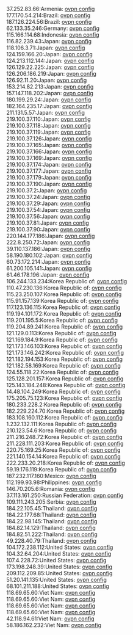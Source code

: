 37.252.83.66:Armenia: [ovpn config](vpn/37_252_83_66.ovpn)  
177.170.54.214:Brazil: [ovpn config](vpn/177_170_54_214.ovpn)  
187.126.224.56:Brazil: [ovpn config](vpn/187_126_224_56.ovpn)  
62.133.35.246:Germany: [ovpn config](vpn/62_133_35_246.ovpn)  
115.166.114.68:Indonesia: [ovpn config](vpn/115_166_114_68.ovpn)  
116.82.239.43:Japan: [ovpn config](vpn/116_82_239_43.ovpn)  
118.106.3.71:Japan: [ovpn config](vpn/118_106_3_71.ovpn)  
124.159.166.20:Japan: [ovpn config](vpn/124_159_166_20.ovpn)  
124.213.112.144:Japan: [ovpn config](vpn/124_213_112_144.ovpn)  
126.129.22.225:Japan: [ovpn config](vpn/126_129_22_225.ovpn)  
126.206.186.219:Japan: [ovpn config](vpn/126_206_186_219.ovpn)  
126.92.11.20:Japan: [ovpn config](vpn/126_92_11_20.ovpn)  
153.214.82.213:Japan: [ovpn config](vpn/153_214_82_213.ovpn)  
157.147.118.202:Japan: [ovpn config](vpn/157_147_118_202.ovpn)  
180.199.29.24:Japan: [ovpn config](vpn/180_199_29_24.ovpn)  
182.164.235.17:Japan: [ovpn config](vpn/182_164_235_17.ovpn)  
211.131.5.57:Japan: [ovpn config](vpn/211_131_5_57.ovpn)  
219.100.37.110:Japan: [ovpn config](vpn/219_100_37_110.ovpn)  
219.100.37.118:Japan: [ovpn config](vpn/219_100_37_118.ovpn)  
219.100.37.119:Japan: [ovpn config](vpn/219_100_37_119.ovpn)  
219.100.37.126:Japan: [ovpn config](vpn/219_100_37_126.ovpn)  
219.100.37.165:Japan: [ovpn config](vpn/219_100_37_165.ovpn)  
219.100.37.166:Japan: [ovpn config](vpn/219_100_37_166.ovpn)  
219.100.37.169:Japan: [ovpn config](vpn/219_100_37_169.ovpn)  
219.100.37.174:Japan: [ovpn config](vpn/219_100_37_174.ovpn)  
219.100.37.177:Japan: [ovpn config](vpn/219_100_37_177.ovpn)  
219.100.37.179:Japan: [ovpn config](vpn/219_100_37_179.ovpn)  
219.100.37.190:Japan: [ovpn config](vpn/219_100_37_190.ovpn)  
219.100.37.2:Japan: [ovpn config](vpn/219_100_37_2.ovpn)  
219.100.37.24:Japan: [ovpn config](vpn/219_100_37_24.ovpn)  
219.100.37.29:Japan: [ovpn config](vpn/219_100_37_29.ovpn)  
219.100.37.54:Japan: [ovpn config](vpn/219_100_37_54.ovpn)  
219.100.37.56:Japan: [ovpn config](vpn/219_100_37_56.ovpn)  
219.100.37.81:Japan: [ovpn config](vpn/219_100_37_81.ovpn)  
219.100.37.90:Japan: [ovpn config](vpn/219_100_37_90.ovpn)  
220.144.177.186:Japan: [ovpn config](vpn/220_144_177_186.ovpn)  
222.8.250.72:Japan: [ovpn config](vpn/222_8_250_72.ovpn)  
39.110.137.186:Japan: [ovpn config](vpn/39_110_137_186.ovpn)  
58.190.180.102:Japan: [ovpn config](vpn/58_190_180_102.ovpn)  
60.73.172.214:Japan: [ovpn config](vpn/60_73_172_214.ovpn)  
61.200.105.141:Japan: [ovpn config](vpn/61_200_105_141.ovpn)  
61.46.178.196:Japan: [ovpn config](vpn/61_46_178_196.ovpn)  
106.244.133.234:Korea Republic of: [ovpn config](vpn/106_244_133_234.ovpn)  
110.47.230.136:Korea Republic of: [ovpn config](vpn/110_47_230_136.ovpn)  
115.23.250.107:Korea Republic of: [ovpn config](vpn/115_23_250_107.ovpn)  
115.91.157.139:Korea Republic of: [ovpn config](vpn/115_91_157_139.ovpn)  
117.123.136.115:Korea Republic of: [ovpn config](vpn/117_123_136_115.ovpn)  
119.194.101.172:Korea Republic of: [ovpn config](vpn/119_194_101_172.ovpn)  
119.201.195.5:Korea Republic of: [ovpn config](vpn/119_201_195_5.ovpn)  
119.204.89.241:Korea Republic of: [ovpn config](vpn/119_204_89_241.ovpn)  
121.129.0.113:Korea Republic of: [ovpn config](vpn/121_129_0_113.ovpn)  
121.169.184.9:Korea Republic of: [ovpn config](vpn/121_169_184_9.ovpn)  
121.173.146.103:Korea Republic of: [ovpn config](vpn/121_173_146_103.ovpn)  
121.173.146.242:Korea Republic of: [ovpn config](vpn/121_173_146_242.ovpn)  
121.182.194.153:Korea Republic of: [ovpn config](vpn/121_182_194_153.ovpn)  
121.182.58.169:Korea Republic of: [ovpn config](vpn/121_182_58_169.ovpn)  
124.55.118.22:Korea Republic of: [ovpn config](vpn/124_55_118_22.ovpn)  
125.128.201.157:Korea Republic of: [ovpn config](vpn/125_128_201_157.ovpn)  
125.143.184.248:Korea Republic of: [ovpn config](vpn/125_143_184_248.ovpn)  
14.48.104.249:Korea Republic of: [ovpn config](vpn/14_48_104_249.ovpn)  
175.205.75.123:Korea Republic of: [ovpn config](vpn/175_205_75_123.ovpn)  
180.233.228.2:Korea Republic of: [ovpn config](vpn/180_233_228_2.ovpn)  
182.229.224.70:Korea Republic of: [ovpn config](vpn/182_229_224_70.ovpn)  
183.108.160.112:Korea Republic of: [ovpn config](vpn/183_108_160_112.ovpn)  
1.232.132.111:Korea Republic of: [ovpn config](vpn/1_232_132_111.ovpn)  
210.123.54.6:Korea Republic of: [ovpn config](vpn/210_123_54_6.ovpn)  
211.216.248.72:Korea Republic of: [ovpn config](vpn/211_216_248_72.ovpn)  
211.228.111.203:Korea Republic of: [ovpn config](vpn/211_228_111_203.ovpn)  
220.75.169.25:Korea Republic of: [ovpn config](vpn/220_75_169_25.ovpn)  
221.140.154.14:Korea Republic of: [ovpn config](vpn/221_140_154_14.ovpn)  
222.233.20.218:Korea Republic of: [ovpn config](vpn/222_233_20_218.ovpn)  
59.19.176.119:Korea Republic of: [ovpn config](vpn/59_19_176_119.ovpn)  
187.232.117.160:Mexico: [ovpn config](vpn/187_232_117_160.ovpn)  
112.199.93.98:Philippines: [ovpn config](vpn/112_199_93_98.ovpn)  
146.70.205.6:Romania: [ovpn config](vpn/146_70_205_6.ovpn)  
37.113.161.250:Russian Federation: [ovpn config](vpn/37_113_161_250.ovpn)  
109.111.243.205:Serbia: [ovpn config](vpn/109_111_243_205.ovpn)  
184.22.105.45:Thailand: [ovpn config](vpn/184_22_105_45.ovpn)  
184.22.177.68:Thailand: [ovpn config](vpn/184_22_177_68.ovpn)  
184.22.98.145:Thailand: [ovpn config](vpn/184_22_98_145.ovpn)  
184.82.14.129:Thailand: [ovpn config](vpn/184_82_14_129.ovpn)  
184.82.51.222:Thailand: [ovpn config](vpn/184_82_51_222.ovpn)  
49.228.40.79:Thailand: [ovpn config](vpn/49_228_40_79.ovpn)  
104.172.238.112:United States: [ovpn config](vpn/104_172_238_112.ovpn)  
104.32.64.204:United States: [ovpn config](vpn/104_32_64_204.ovpn)  
107.4.228.72:United States: [ovpn config](vpn/107_4_228_72.ovpn)  
173.198.248.39:United States: [ovpn config](vpn/173_198_248_39.ovpn)  
209.112.209.85:United States: [ovpn config](vpn/209_112_209_85.ovpn)  
51.20.141.135:United States: [ovpn config](vpn/51_20_141_135.ovpn)  
68.101.211.188:United States: [ovpn config](vpn/68_101_211_188.ovpn)  
118.69.65.60:Viet Nam: [ovpn config](vpn/118_69_65_60.ovpn)  
118.69.65.60:Viet Nam: [ovpn config](vpn/118_69_65_60.ovpn)  
118.69.65.60:Viet Nam: [ovpn config](vpn/118_69_65_60.ovpn)  
118.69.65.60:Viet Nam: [ovpn config](vpn/118_69_65_60.ovpn)  
42.118.94.61:Viet Nam: [ovpn config](vpn/42_118_94_61.ovpn)  
58.186.162.232:Viet Nam: [ovpn config](vpn/58_186_162_232.ovpn)  
